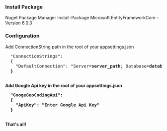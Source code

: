 <h3>Install Package</h3>
Nuget Package Manager
  Install-Package Microsoft.EntityFrameworkCore -Version 6.0.3

<h3>Configuration</h3>
  Add ConnectionString path in the root of your appsettings.json
  <pre>
  "ConnectionStrings": 
  {
    "DefaultConnection": "Server=<b>server_path</b>; Database=<b>database_name<b>; Trusted_Connection=true;"
  }
  </pre>
  
  Add Google Api key in the root of your appsettings.json
   <pre>
  "GoogeGeoCodingApi": 
  {
    "ApiKey": "<b>Enter Google Api Key</b>"
  }
  </pre>
  
  That's all!
